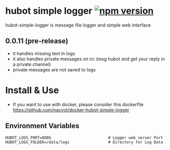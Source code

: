# hubot simple logger  [![npm version](https://badge.fury.io/js/hubot-simple-logger.svg)](http://badge.fury.io/js/hubot-simple-logger)

hubot-simple-logger is message file logger and simple web interface


## 0.0.11 (pre-release)

- it handles missing text in logs
- it also handles private messages on irc (msg hubot and get your reply in a private channel)
- private messages are not saved to logs

# Install & Use 

- If you want to use with docker, please consider this dockerfile https://github.com/nacyot/docker-hubot-simple-logger


## Environment Variables

    HUBOT_LOGS_PORT=8086                         # Logger web server Port
    HUBOT_LOGS_FOLDER=/data/logs                 # Directory for Log Data

